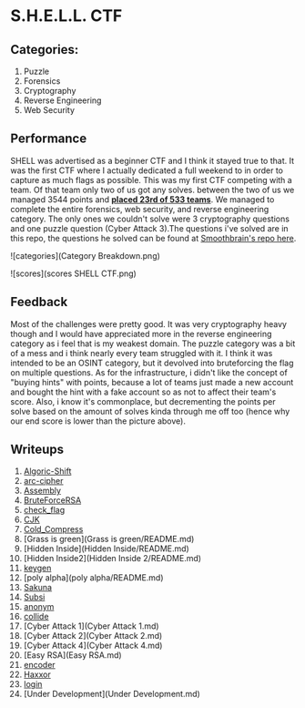 # S.H.E.L.L. CTF

## Categories:

1. Puzzle
2. Forensics
3. Cryptography
4. Reverse Engineering
5. Web Security

## Performance

SHELL was advertised as a beginner CTF and I think it stayed true to that.  It was the first CTF where I actually dedicated a full weekend to in order to capture as much flags as possible.  This was my first CTF competing with a team.  Of that team only two of us got any solves. between the two of us we managed 3544 points and **[placed 23rd of 533 teams](https://ctftime.org/team/155547)**. We managed to complete the entire forensics, web security, and reverse engineering category. The only ones we couldn't solve were 3 cryptography questions and one puzzle question (Cyber Attack 3).The questions i've solved are in this repo, the questions he solved can be found at [Smoothbrain's repo here](https://github.com/RandomPost/CTF-Writeups). 

![categories](Category Breakdown.png)

![scores](scores SHELL CTF.png)

## Feedback
Most of the challenges were pretty good. It was very cryptography heavy though and I would have appreciated more in the reverse engineering category as i feel that is my weakest domain.  The puzzle category was a bit of a mess and i think nearly every team struggled with it. I think it was intended to be an OSINT category, but it devolved into bruteforcing the flag on multiple questions.  As for the infrastructure, i didn't like the concept of "buying hints" with points, because a lot of teams just made a new account and bought the hint with a fake account so as not to affect their team's score.  Also, i know it's commonplace, but decrementing the points per solve based on the amount of solves kinda through me off too (hence why our end score is lower than the picture above).


## Writeups

1. [Algoric-Shift](Algoric-Shift/README.md)
2. [arc-cipher](arc-cipher/README.md)
3. [Assembly](Assembly/README.md)
4. [BruteForceRSA](BruteForceRSA/README.md)
5. [check_flag](check_flag/README.md)
6. [CJK](CJK/README.md)
7. [Cold_Compress](Cold_Compress/README.md)
8. [Grass is green](Grass is green/README.md)
9. [Hidden Inside](Hidden Inside/README.md)
10. [Hidden Inside2](Hidden Inside 2/README.md)
11. [keygen](keygen/README.md)
12. [poly alpha](poly alpha/README.md)
13. [Sakuna](Sakuna/README.md)
14. [Subsi](Subsi/README.md)
15. [anonym](anonym.md)
16. [collide](collide.md)
17. [Cyber Attack 1](Cyber Attack 1.md)
18. [Cyber Attack 2](Cyber Attack 2.md)
19. [Cyber Attack 4](Cyber Attack 4.md)
20. [Easy RSA](Easy RSA.md)
21. [encoder](encoder.md)
22. [Haxxor](Haxxor.md)
23. [login](login.md)
24. [Under Development](Under Development.md)